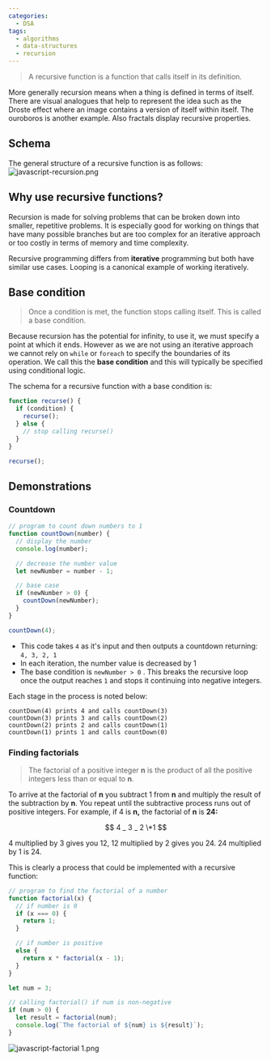 ```yaml
---
categories:
  - DSA
tags:
  - algorithms
  - data-structures
  - recursion
---
```


> A recursive function is a function that calls itself in its definition.

More generally recursion means when a thing is defined in terms of itself. There
are visual analogues that help to represent the idea such as the Droste effect
where an image contains a version of itself within itself. The ouroboros is
another example. Also fractals display recursive properties.

## Schema

The general structure of a recursive function is as follows:
![javascript-recursion.png](javascript-recursion.png)

## Why use recursive functions?

Recursion is made for solving problems that can be broken down into smaller,
repetitive problems. It is especially good for working on things that have many
possible branches but are too complex for an iterative approach or too costly in
terms of memory and time complexity.

Recursive programming differs from **iterative** programming but both have
similar use cases. Looping is a canonical example of working iteratively.

## Base condition

> Once a condition is met, the function stops calling itself. This is called a
> base condition.

Because recursion has the potential for infinity, to use it, we must specify a
point at which it ends. However as we are not using an iterative approach we
cannot rely on `while` or `foreach` to specify the boundaries of its operation.
We call this the **base condition** and this will typically be specified using
conditional logic.

The schema for a recursive function with a base condition is:

```jsx
function recurse() {
  if (condition) {
    recurse();
  } else {
    // stop calling recurse()
  }
}

recurse();
```

## Demonstrations

### Countdown

```jsx
// program to count down numbers to 1
function countDown(number) {
  // display the number
  console.log(number);

  // decrease the number value
  let newNumber = number - 1;

  // base case
  if (newNumber > 0) {
    countDown(newNumber);
  }
}

countDown(4);
```

- This code takes `4` as it's input and then outputs a countdown returning:
  `4, 3, 2, 1`
- In each iteration, the number value is decreased by 1
- The base condition is `newNumber > 0` . This breaks the recursive loop once
  the output reaches `1` and stops it continuing into negative integers.

Each stage in the process is noted below:

```
countDown(4) prints 4 and calls countDown(3)
countDown(3) prints 3 and calls countDown(2)
countDown(2) prints 2 and calls countDown(1)
countDown(1) prints 1 and calls countDown(0)
```

### Finding factorials

> The factorial of a positive integer **n** is the product of all the positive
> integers less than or equal to **n**.

To arrive at the factorial of **n** you subtract 1 from **n** and multiply the
result of the subtraction by **n**. You repeat until the subtractive process
runs out of positive integers. For example, if 4 is **n,** the factorial of
**n** is **24:**

$$ 4 _ 3 _ 2 \*1 $$

4 multiplied by 3 gives you 12, 12 multiplied by 2 gives you 24. 24 multiplied
by 1 is 24.

This is clearly a process that could be implemented with a recursive function:

```js
// program to find the factorial of a number
function factorial(x) {
  // if number is 0
  if (x === 0) {
    return 1;
  }

  // if number is positive
  else {
    return x * factorial(x - 1);
  }
}

let num = 3;

// calling factorial() if num is non-negative
if (num > 0) {
  let result = factorial(num);
  console.log(`The factorial of ${num} is ${result}`);
}
```

![javascript-factorial 1.png](javascript-factorial%201.png)
